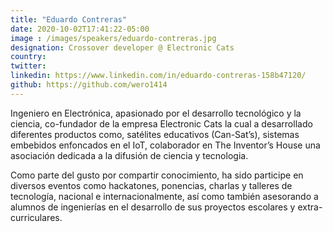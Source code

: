 ```yaml
---
title: "Eduardo Contreras"
date: 2020-10-02T17:41:22-05:00
image : /images/speakers/eduardo-contreras.jpg
designation: Crossover developer @ Electronic Cats
country: 
twitter: 
linkedin: https://www.linkedin.com/in/eduardo-contreras-158b47120/
github: https://github.com/wero1414
---
```


Ingeniero en Electrónica, apasionado por el desarrollo tecnológico y la ciencia, co-fundador de la empresa Electronic Cats la cual a desarrollado diferentes productos como, satélites educativos (Can-Sat’s), sistemas embebidos enfoncados en el IoT, colaborador en The Inventor’s House una asociación dedicada a la difusión de ciencia y tecnologia.

Como parte del gusto por compartir conocimiento, ha sido participe en diversos eventos como hackatones, ponencias, charlas y talleres de tecnología, nacional e internacionalmente, así como también asesorando a alumnos de ingenierías en el desarrollo de sus proyectos escolares y extra-curriculares.